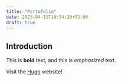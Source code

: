```yaml
---
title: "Portofolio"
date: 2023-04-15T10:54:20+03:00
draft: true
---
```


## Introduction

This is **bold** text, and this is *emphasized* text.

Visit the [Hugo](https://gohugo.io) website!
